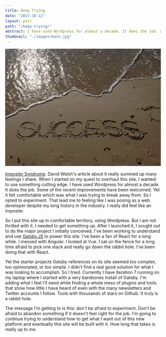 ```yaml
---
title: Keep Trying
date: "2017-10-12"
layout: post
path: "/keep-trying/"
abstract: I have used Wordpress for almost a decade. It does the job. Some of the recent improvements have been welcomed. Yet it felt comfortable which was what I was trying to break away from. So I opted to experiment.
thumbnail: "./images/main.jpg"
---
```

![](./images/main.jpg)

[Imposter Syndrome](https://davidwalsh.name/impostor-syndrome). David Walsh's article about it really summed up many feelings I share. When I started on my quest to overhaul this site, I wanted to use something cutting edge. I have used Wordpress for almost a decade. It does the job. Some of the recent improvements have been welcomed. Yet it felt comfortable which was what I was trying to break away from. So I opted to experiment. That lead me to feeling like I was posing as a web developer despite my long history in the industry. I really did feel like an imposter.

So I put this site up in comfortable territory, using Wordpress. But I am not thrilled with it. I needed to get something up. After I launched it, I sought out to do the major project I initially conceived. I've been working to understand and use [Gatsby.JS](https://www.gatsbyjs.org) to power this site. I've been a fan of React for a long while. I messed with Angular. I looked at Vue. I sat on the fence for a long time afraid to pick one stack and really go down the rabbit hole. I've been doing that with React.

Yet the starter projects Gatsby references on its site seemed too complex, too opinionated, or too simple. I didn't find a real good solution for what I was looking to accomplish. So I tried. Currently I have iteration 7 running on my laptop where I started with a very barebones install of Gatsby. I'm adding what I feel I'll need while finding a whole mess of plugins and tools that show how little I have heard of even with the many newsletters and Twitter accounts I follow. Tools with thousands of stars on Github. It truly is a rabbit hole.

The message I'm getting to is this: don't be afraid to experiment. Don't be afraid to abandon something if it doesn't feel right for the job. I'm going to continue trying to understand how to get what I want out of this new platform and eventually this site will be built with it. How long that takes is really up to me.